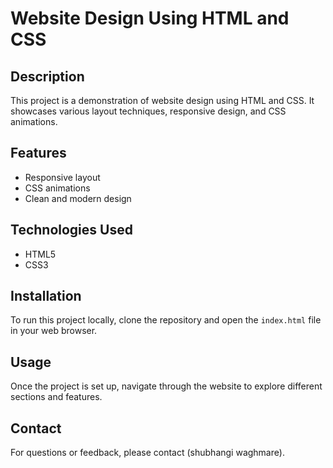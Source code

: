 # Website Design Using HTML and CSS

## Description
This project is a demonstration of website design using HTML and CSS. It showcases various layout techniques, responsive design, and CSS animations.

## Features
- Responsive layout
- CSS animations
- Clean and modern design

## Technologies Used
- HTML5
- CSS3

## Installation
To run this project locally, clone the repository and open the `index.html` file in your web browser.

## Usage
Once the project is set up, navigate through the website to explore different sections and features.



## Contact
For questions or feedback, please contact (shubhangi waghmare).
